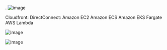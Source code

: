 .
![image](https://user-images.githubusercontent.com/52141340/203311578-2d404c29-2a5f-4aa9-ab7f-1e176f604fa1.png)

Cloudfront:
DirectConnect:
Amazon EC2
Amazon ECS
Amazon EKS
Fargate
AWS Lambda

![image](https://user-images.githubusercontent.com/52141340/203312707-60ff869a-bc61-4d50-a698-793fe796e0ea.png)

![image](https://user-images.githubusercontent.com/52141340/203312788-f82090f3-8cb4-42d5-b296-e3ac44d98694.png)

